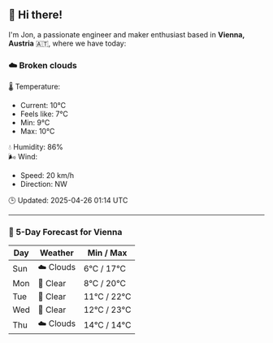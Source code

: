## 👋 Hi there!

I'm Jon, a passionate engineer and maker enthusiast based in **Vienna, Austria** 🇦🇹, where we have today:

### ☁️ Broken clouds 

🌡️ Temperature: 
* Current: 10°C
* Feels like: 7°C
* Min: 9°C 
* Max: 10°C  

💧 Humidity: 86%  
🌬️ Wind: 
* Speed: 20 km/h 
* Direction: NW  

🕒 Updated: 2025-04-26 01:14 UTC

---

### 📅 5-Day Forecast for Vienna

| Day | Weather | Min / Max |
|-----|---------|------------|
| Sun | ☁️ Clouds | 6°C / 17°C |
| Mon | 🌙 Clear | 8°C / 20°C |
| Tue | 🌙 Clear | 11°C / 22°C |
| Wed | 🌙 Clear | 12°C / 23°C |
| Thu | ☁️ Clouds | 14°C / 14°C |
